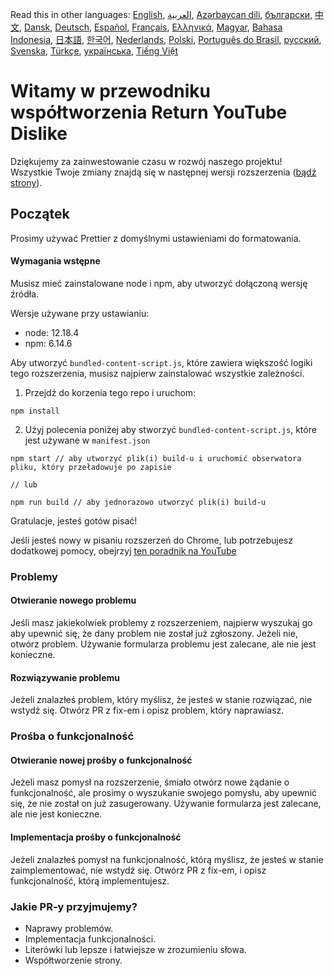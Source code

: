 Read this in other languages: [English](CONTRIBUTING.md), [العربية](CONTRIBUTINGar.md), [Azərbaycan dili](CONTRIBUTINGaz.md), [български](CONTRIBUTINGbg.md), [中文](CONTRIBUTINGcn.md), [Dansk](CONTRIBUTINGda.md), [Deutsch](CONTRIBUTINGde.md), [Español](CONTRIBUTINGes.md), [Français](CONTRIBUTINGfr.md), [Ελληνικά](CONTRIBUTINGgr.md), [Magyar](CONTRIBUTINGhu.md), [Bahasa Indonesia](CONTRIBUTINGid.md), [日本語](CONTRIBUTINGja.md), [한국어](CONTRIBUTINGkr.md), [Nederlands](CONTRIBUTINGnl.md), [Polski](CONTRIBUTINGpl.md), [Português do Brasil](CONTRIBUTINGpt_BR.md), [русский](CONTRIBUTINGru.md), [Svenska](CONTRIBUTINGsv.md), [Türkçe](CONTRIBUTINGtr.md), [українська](CONTRIBUTINGuk.md), [Tiếng Việt](CONTRIBUTINGvi.md)

# Witamy w przewodniku współtworzenia Return YouTube Dislike

Dziękujemy za zainwestowanie czasu w rozwój naszego projektu! Wszystkie Twoje zmiany znajdą się w następnej wersji rozszerzenia ([bądź strony](https://www.returnyoutubedislike.com/)).

## Początek

Prosimy używać Prettier z domyślnymi ustawieniami do formatowania.

#### Wymagania wstępne

Musisz mieć zainstalowane node i npm, aby utworzyć dołączoną wersję źródła.

Wersje używane przy ustawianiu:

- node: 12.18.4
- npm: 6.14.6

Aby utworzyć `bundled-content-script.js`, które zawiera większość logiki tego rozszerzenia, musisz najpierw zainstalować wszystkie zależności.

1. Przejdź do korzenia tego repo i uruchom:

```
npm install
```

2. Użyj polecenia poniżej aby stworzyć `bundled-content-script.js`, które jest używane w `manifest.json`

```
npm start // aby utworzyć plik(i) build-u i uruchomić obserwatora pliku, który przeładowuje po zapisie

// lub

npm run build // aby jednorazowo utworzyć plik(i) build-u
```

Gratulacje, jesteś gotów pisać!

Jeśli jesteś nowy w pisaniu rozszerzeń do Chrome, lub potrzebujesz dodatkowej pomocy, obejrzyj [ten poradnik na YouTube](https://www.youtube.com/watch?v=mdOj6HYE3_0)

### Problemy

#### Otwieranie nowego problemu

Jeśli masz jakiekolwiek problemy z rozszerzeniem, najpierw wyszukaj go aby upewnić się, że dany problem nie został już zgłoszony. Jeżeli nie, otwórz problem. Używanie formularza problemu jest zalecane, ale nie jest konieczne.

#### Rozwiązywanie problemu

Jeżeli znalazłeś problem, który myślisz, że jesteś w stanie rozwiązać, nie wstydź się. Otwórz PR z fix-em i opisz problem, który naprawiasz.

### Prośba o funkcjonalność

#### Otwieranie nowej prośby o funkcjonalność

Jeżeli masz pomysł na rozszerzenie, śmiało otwórz nowe żądanie o funkcjonalność, ale prosimy o wyszukanie swojego pomysłu, aby upewnić się, że nie został on już zasugerowany. Używanie formularza jest zalecane, ale nie jest konieczne.

#### Implementacja prośby o funkcjonalność

Jeżeli znalazłeś pomysł na funkcjonalność, którą myślisz, że jesteś w stanie zaimplementować, nie wstydź się. Otwórz PR z fix-em, i opisz funkcjonalność, którą implementujesz.

### Jakie PR-y przyjmujemy?

- Naprawy problemów.
- Implementacja funkcjonalności.
- Literówki lub lepsze i łatwiejsze w zrozumieniu słowa.
- Współtworzenie strony.
